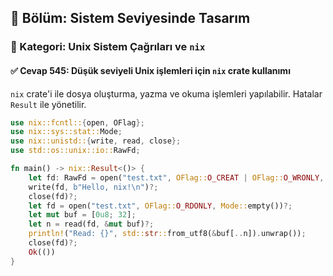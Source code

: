 ## 📘 Bölüm: Sistem Seviyesinde Tasarım  
### 🔹 Kategori: Unix Sistem Çağrıları ve `nix`  
#### ✅ Cevap 545: Düşük seviyeli Unix işlemleri için `nix` crate kullanımı

`nix` crate'i ile dosya oluşturma, yazma ve okuma işlemleri yapılabilir. Hatalar `Result` ile yönetilir.

```rust
use nix::fcntl::{open, OFlag};
use nix::sys::stat::Mode;
use nix::unistd::{write, read, close};
use std::os::unix::io::RawFd;

fn main() -> nix::Result<()> {
    let fd: RawFd = open("test.txt", OFlag::O_CREAT | OFlag::O_WRONLY, Mode::S_IRWXU)?;
    write(fd, b"Hello, nix!\n")?;
    close(fd)?;
    let fd = open("test.txt", OFlag::O_RDONLY, Mode::empty())?;
    let mut buf = [0u8; 32];
    let n = read(fd, &mut buf)?;
    println!("Read: {}", std::str::from_utf8(&buf[..n]).unwrap());
    close(fd)?;
    Ok(())
}
```

